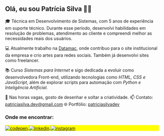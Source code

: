 ## Olá, eu sou Patrícia Silva 👩‍💻

🎓 Técnica em Desenvolvimento de Sistemas, com 5 anos de experiência em suporte técnico. Durante esse período, desenvolvi habilidades em resolução de problemas, atendimento ao cliente e compreendi melhor as necessidades reais dos usuários.

💻 Atualmente trabalho na [Datamac](https://www.datamac.com.br/index.html), onde contribuo para o site institucional da empresa e crio artes para redes sociais. Também já desenvolvi sites como freelancer.

📚 Curso *Sistemas para Internet* e sigo dedicada a evoluir como desenvolvedora Front-end, utilizando tecnologias como *HTML, CSS e JavaScript*, além de explorar scripts para automação com *Python e Inteligência Artificial*.

🎨 Nas horas vagas, gosto de desenhar e soltar a criatividade.
📫 Contato: patriciasilva.dev@gmail.com
🌐 Portfólio: [patriciasilvadev](https://patriciasilvadev.github.io/)


### Onde me encontrar:

<p align="left" style="background:yellow">
<a href="https://codepen.io/patricia-silva-dev" target="_blank">
  <img align="center" src="https://img.shields.io/badge/-patriciasilvadev-05122A?style=flat&logo=codepen" alt="codepen"/>
</a>
<a href="https://linkedin.com/in/patricia-silva-dev" target="_blank">
  <img align="center" src="https://img.shields.io/badge/-patriciasilvadev-05122A?style=flat&logo=linkedin" alt="linkedin"/>
</a>
<a href="https://instagram.com/patriciasilvadev.io" target="_blank">
 <img align="center" src="https://img.shields.io/badge/-patriciasilva.dev-05122A?style=flat&logo=instagram" alt="instagram"/>
</a>
</p>
